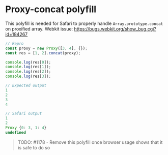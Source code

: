 # Proxy-concat polyfill

This polyfill is needed for Safari to properly handle `Array.prototype.concat` on proxified array.
Webkit issue: https://bugs.webkit.org/show_bug.cgi?id=184267

```js
// Repro
const proxy = new Proxy([3, 4], {});
const res = [1, 2].concat(proxy);

console.log(res[0]);
console.log(res[1]);
console.log(res[2]);
console.log(res[3]);

// Expected output
1
2
3
4

// Safari output
1
2
Proxy {0: 3, 1: 4}
undefined
```

> TODO: #1178 - Remove this polyfill once browser usage shows that it is safe to do so
